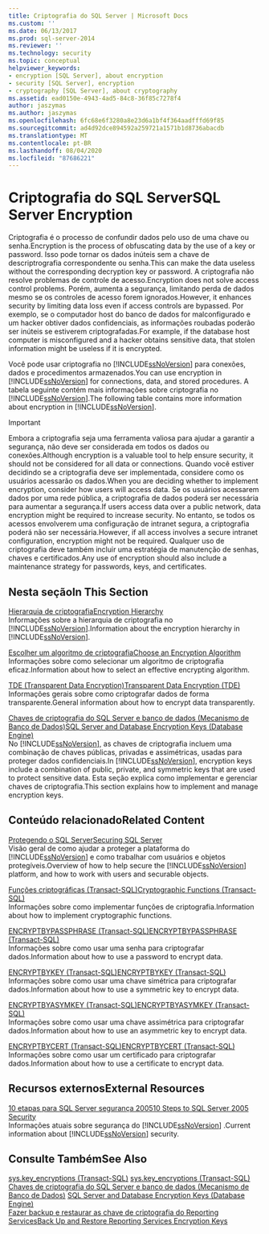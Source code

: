 ```yaml
---
title: Criptografia do SQL Server | Microsoft Docs
ms.custom: ''
ms.date: 06/13/2017
ms.prod: sql-server-2014
ms.reviewer: ''
ms.technology: security
ms.topic: conceptual
helpviewer_keywords:
- encryption [SQL Server], about encryption
- security [SQL Server], encryption
- cryptography [SQL Server], about cryptography
ms.assetid: ead0150e-4943-4ad5-84c8-36f85c7278f4
author: jaszymas
ms.author: jaszymas
ms.openlocfilehash: 6fc68e6f3280a8e23d6a1bf4f364aadfffd69f85
ms.sourcegitcommit: ad4d92dce894592a259721a1571b1d8736abacdb
ms.translationtype: MT
ms.contentlocale: pt-BR
ms.lasthandoff: 08/04/2020
ms.locfileid: "87686221"
---
```

# <a name="sql-server-encryption"></a><span data-ttu-id="e837b-102">Criptografia do SQL Server</span><span class="sxs-lookup"><span data-stu-id="e837b-102">SQL Server Encryption</span></span>
  <span data-ttu-id="e837b-103">Criptografia é o processo de confundir dados pelo uso de uma chave ou senha.</span><span class="sxs-lookup"><span data-stu-id="e837b-103">Encryption is the process of obfuscating data by the use of a key or password.</span></span> <span data-ttu-id="e837b-104">Isso pode tornar os dados inúteis sem a chave de descriptrografia correspondente ou senha.</span><span class="sxs-lookup"><span data-stu-id="e837b-104">This can make the data useless without the corresponding decryption key or password.</span></span> <span data-ttu-id="e837b-105">A criptografia não resolve problemas de controle de acesso.</span><span class="sxs-lookup"><span data-stu-id="e837b-105">Encryption does not solve access control problems.</span></span> <span data-ttu-id="e837b-106">Porém, aumenta a segurança, limitando perda de dados mesmo se os controles de acesso forem ignorados.</span><span class="sxs-lookup"><span data-stu-id="e837b-106">However, it enhances security by limiting data loss even if access controls are bypassed.</span></span> <span data-ttu-id="e837b-107">Por exemplo, se o computador host do banco de dados for malconfigurado e um hacker obtiver dados confidenciais, as informações roubadas poderão ser inúteis se estiverem criptografadas.</span><span class="sxs-lookup"><span data-stu-id="e837b-107">For example, if the database host computer is misconfigured and a hacker obtains sensitive data, that stolen information might be useless if it is encrypted.</span></span>  
  
 <span data-ttu-id="e837b-108">Você pode usar criptografia no [!INCLUDE[ssNoVersion](../../../includes/ssnoversion-md.md)] para conexões, dados e procedimentos armazenados.</span><span class="sxs-lookup"><span data-stu-id="e837b-108">You can use encryption in [!INCLUDE[ssNoVersion](../../../includes/ssnoversion-md.md)] for connections, data, and stored procedures.</span></span> <span data-ttu-id="e837b-109">A tabela seguinte contém mais informações sobre criptografia no [!INCLUDE[ssNoVersion](../../../includes/ssnoversion-md.md)].</span><span class="sxs-lookup"><span data-stu-id="e837b-109">The following table contains more information about encryption in [!INCLUDE[ssNoVersion](../../../includes/ssnoversion-md.md)].</span></span>  
  
> [!IMPORTANT]  
>  <span data-ttu-id="e837b-110">Embora a criptografia seja uma ferramenta valiosa para ajudar a garantir a segurança, não deve ser considerada em todos os dados ou conexões.</span><span class="sxs-lookup"><span data-stu-id="e837b-110">Although encryption is a valuable tool to help ensure security, it should not be considered for all data or connections.</span></span> <span data-ttu-id="e837b-111">Quando você estiver decidindo se a criptografia deve ser implementada, considere como os usuários acessarão os dados.</span><span class="sxs-lookup"><span data-stu-id="e837b-111">When you are deciding whether to implement encryption, consider how users will access data.</span></span> <span data-ttu-id="e837b-112">Se os usuários acessarem dados por uma rede pública, a criptografia de dados poderá ser necessária para aumentar a segurança.</span><span class="sxs-lookup"><span data-stu-id="e837b-112">If users access data over a public network, data encryption might be required to increase security.</span></span> <span data-ttu-id="e837b-113">No entanto, se todos os acessos envolverem uma configuração de intranet segura, a criptografia poderá não ser necessária.</span><span class="sxs-lookup"><span data-stu-id="e837b-113">However, if all access involves a secure intranet configuration, encryption might not be required.</span></span> <span data-ttu-id="e837b-114">Qualquer uso de criptografia deve também incluir uma estratégia de manutenção de senhas, chaves e certificados.</span><span class="sxs-lookup"><span data-stu-id="e837b-114">Any use of encryption should also include a maintenance strategy for passwords, keys, and certificates.</span></span>  
  
## <a name="in-this-section"></a><span data-ttu-id="e837b-115">Nesta seção</span><span class="sxs-lookup"><span data-stu-id="e837b-115">In This Section</span></span>  
 [<span data-ttu-id="e837b-116">Hierarquia de criptografia</span><span class="sxs-lookup"><span data-stu-id="e837b-116">Encryption Hierarchy</span></span>](encryption-hierarchy.md)  
 <span data-ttu-id="e837b-117">Informações sobre a hierarquia de criptografia no [!INCLUDE[ssNoVersion](../../../includes/ssnoversion-md.md)].</span><span class="sxs-lookup"><span data-stu-id="e837b-117">Information about the encryption hierarchy in [!INCLUDE[ssNoVersion](../../../includes/ssnoversion-md.md)].</span></span>  
  
 [<span data-ttu-id="e837b-118">Escolher um algoritmo de criptografia</span><span class="sxs-lookup"><span data-stu-id="e837b-118">Choose an Encryption Algorithm</span></span>](choose-an-encryption-algorithm.md)  
 <span data-ttu-id="e837b-119">Informações sobre como selecionar um algoritmo de criptografia eficaz.</span><span class="sxs-lookup"><span data-stu-id="e837b-119">Information about how to select an effective encrypting algorithm.</span></span>  
  
 [<span data-ttu-id="e837b-120">TDE &#40;Transparent Data Encryption&#41;</span><span class="sxs-lookup"><span data-stu-id="e837b-120">Transparent Data Encryption &#40;TDE&#41;</span></span>](transparent-data-encryption.md)  
 <span data-ttu-id="e837b-121">Informações gerais sobre como criptografar dados de forma transparente.</span><span class="sxs-lookup"><span data-stu-id="e837b-121">General information about how to encrypt data transparently.</span></span>  
  
 [<span data-ttu-id="e837b-122">Chaves de criptografia do SQL Server e banco de dados &#40;Mecanismo de Banco de Dados&#41;</span><span class="sxs-lookup"><span data-stu-id="e837b-122">SQL Server and Database Encryption Keys &#40;Database Engine&#41;</span></span>](sql-server-and-database-encryption-keys-database-engine.md)  
 <span data-ttu-id="e837b-123">No [!INCLUDE[ssNoVersion](../../../includes/ssnoversion-md.md)], as chaves de criptografia incluem uma combinação de chaves públicas, privadas e assimétricas, usadas para proteger dados confidenciais.</span><span class="sxs-lookup"><span data-stu-id="e837b-123">In [!INCLUDE[ssNoVersion](../../../includes/ssnoversion-md.md)], encryption keys include a combination of public, private, and symmetric keys that are used to protect sensitive data.</span></span> <span data-ttu-id="e837b-124">Esta seção explica como implementar e gerenciar chaves de criptografia.</span><span class="sxs-lookup"><span data-stu-id="e837b-124">This section explains how to implement and manage encryption keys.</span></span>  
  
## <a name="related-content"></a><span data-ttu-id="e837b-125">Conteúdo relacionado</span><span class="sxs-lookup"><span data-stu-id="e837b-125">Related Content</span></span>  
 [<span data-ttu-id="e837b-126">Protegendo o SQL Server</span><span class="sxs-lookup"><span data-stu-id="e837b-126">Securing SQL Server</span></span>](../securing-sql-server.md)  
 <span data-ttu-id="e837b-127">Visão geral de como ajudar a proteger a plataforma do [!INCLUDE[ssNoVersion](../../../includes/ssnoversion-md.md)] e como trabalhar com usuários e objetos protegíveis.</span><span class="sxs-lookup"><span data-stu-id="e837b-127">Overview of how to help secure the [!INCLUDE[ssNoVersion](../../../includes/ssnoversion-md.md)] platform, and how to work with users and securable objects.</span></span>  
  
 [<span data-ttu-id="e837b-128">Funções criptográficas &#40;Transact-SQL&#41;</span><span class="sxs-lookup"><span data-stu-id="e837b-128">Cryptographic Functions &#40;Transact-SQL&#41;</span></span>](/sql/t-sql/functions/cryptographic-functions-transact-sql)  
 <span data-ttu-id="e837b-129">Informações sobre como implementar funções de criptografia.</span><span class="sxs-lookup"><span data-stu-id="e837b-129">Information about how to implement cryptographic functions.</span></span>  
  
 [<span data-ttu-id="e837b-130">ENCRYPTBYPASSPHRASE &#40;Transact-SQL&#41;</span><span class="sxs-lookup"><span data-stu-id="e837b-130">ENCRYPTBYPASSPHRASE &#40;Transact-SQL&#41;</span></span>](/sql/t-sql/functions/encryptbypassphrase-transact-sql)  
 <span data-ttu-id="e837b-131">Informações sobre como usar uma senha para criptografar dados.</span><span class="sxs-lookup"><span data-stu-id="e837b-131">Information about how to use a password to encrypt data.</span></span>  
  
 [<span data-ttu-id="e837b-132">ENCRYPTBYKEY &#40;Transact-SQL&#41;</span><span class="sxs-lookup"><span data-stu-id="e837b-132">ENCRYPTBYKEY &#40;Transact-SQL&#41;</span></span>](/sql/t-sql/functions/encryptbykey-transact-sql)  
 <span data-ttu-id="e837b-133">Informações sobre como usar uma chave simétrica para criptografar dados.</span><span class="sxs-lookup"><span data-stu-id="e837b-133">Information about how to use a symmetric key to encrypt data.</span></span>  
  
 [<span data-ttu-id="e837b-134">ENCRYPTBYASYMKEY &#40;Transact-SQL&#41;</span><span class="sxs-lookup"><span data-stu-id="e837b-134">ENCRYPTBYASYMKEY &#40;Transact-SQL&#41;</span></span>](/sql/t-sql/functions/encryptbyasymkey-transact-sql)  
 <span data-ttu-id="e837b-135">Informações sobre como usar uma chave assimétrica para criptografar dados.</span><span class="sxs-lookup"><span data-stu-id="e837b-135">Information about how to use an asymmetric key to encrypt data.</span></span>  
  
 [<span data-ttu-id="e837b-136">ENCRYPTBYCERT &#40;Transact-SQL&#41;</span><span class="sxs-lookup"><span data-stu-id="e837b-136">ENCRYPTBYCERT &#40;Transact-SQL&#41;</span></span>](/sql/t-sql/functions/encryptbycert-transact-sql)  
 <span data-ttu-id="e837b-137">Informações sobre como usar um certificado para criptografar dados.</span><span class="sxs-lookup"><span data-stu-id="e837b-137">Information about how to use a certificate to encrypt data.</span></span>  
  
## <a name="external-resources"></a><span data-ttu-id="e837b-138">Recursos externos</span><span class="sxs-lookup"><span data-stu-id="e837b-138">External Resources</span></span>  
 [<span data-ttu-id="e837b-139">10 etapas para SQL Server segurança 2005</span><span class="sxs-lookup"><span data-stu-id="e837b-139">10 Steps to SQL Server 2005 Security</span></span>](https://www.itprotoday.com/sql-server/10-steps-sql-server-2005-security)  
 <span data-ttu-id="e837b-140">Informações atuais sobre segurança do [!INCLUDE[ssNoVersion](../../../includes/ssnoversion-md.md)] .</span><span class="sxs-lookup"><span data-stu-id="e837b-140">Current information about [!INCLUDE[ssNoVersion](../../../includes/ssnoversion-md.md)] security.</span></span>  
  
## <a name="see-also"></a><span data-ttu-id="e837b-141">Consulte Também</span><span class="sxs-lookup"><span data-stu-id="e837b-141">See Also</span></span>  
 <span data-ttu-id="e837b-142">[sys.key_encryptions &#40;Transact-SQL&#41;](/sql/relational-databases/system-catalog-views/sys-key-encryptions-transact-sql) </span><span class="sxs-lookup"><span data-stu-id="e837b-142">[sys.key_encryptions &#40;Transact-SQL&#41;](/sql/relational-databases/system-catalog-views/sys-key-encryptions-transact-sql) </span></span>  
 <span data-ttu-id="e837b-143">[Chaves de criptografia do SQL Server e banco de dados &#40;Mecanismo de Banco de Dados&#41;](sql-server-and-database-encryption-keys-database-engine.md) </span><span class="sxs-lookup"><span data-stu-id="e837b-143">[SQL Server and Database Encryption Keys &#40;Database Engine&#41;](sql-server-and-database-encryption-keys-database-engine.md) </span></span>  
 [<span data-ttu-id="e837b-144">Fazer backup e restaurar as chave de criptografia do Reporting Services</span><span class="sxs-lookup"><span data-stu-id="e837b-144">Back Up and Restore Reporting Services Encryption Keys</span></span>](../../../reporting-services/install-windows/ssrs-encryption-keys-back-up-and-restore-encryption-keys.md)  
  
  

